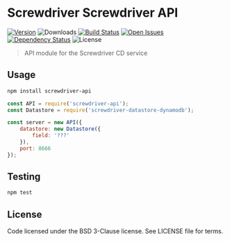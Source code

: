 # Screwdriver Screwdriver API
[![Version][npm-image]][npm-url] ![Downloads][downloads-image] [![Build Status][wercker-image]][wercker-url] [![Open Issues][issues-image]][issues-url] [![Dependency Status][daviddm-image]][daviddm-url] ![License][license-image]

> API module for the Screwdriver CD service

## Usage

```bash
npm install screwdriver-api
```

```javascript
const API = require('screwdriver-api');
const Datastore = require('screwdriver-datastore-dynamodb');

const server = new API({
    datastore: new Datastore({
        field: '???'
    }),
    port: 8666
});
```

## Testing

```bash
npm test
```

## License

Code licensed under the BSD 3-Clause license. See LICENSE file for terms.

[npm-image]: https://img.shields.io/npm/v/screwdriver-api.svg
[npm-url]: https://npmjs.org/package/screwdriver-api
[downloads-image]: https://img.shields.io/npm/dt/screwdriver-api.svg
[license-image]: https://img.shields.io/npm/l/screwdriver-api.svg
[issues-image]: https://img.shields.io/github/issues/screwdriver-cd/api.svg
[issues-url]: https://github.com/screwdriver-cd/api/issues
[wercker-image]: https://app.wercker.com/status/3b34e93cc47c1b05d484158c012cb731
[wercker-url]: https://app.wercker.com/project/bykey/3b34e93cc47c1b05d484158c012cb731
[daviddm-image]: https://david-dm.org/screwdriver-cd/api.svg?theme=shields.io
[daviddm-url]: https://david-dm.org/screwdriver-cd/api
